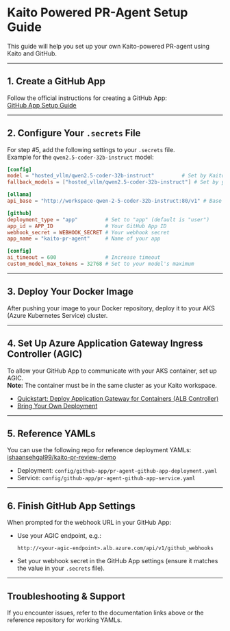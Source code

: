 # Kaito Powered PR-Agent Setup Guide

This guide will help you set up your own Kaito-powered PR-agent using Kaito and GitHub.

---

## 1. Create a GitHub App

Follow the official instructions for creating a GitHub App:  
[GitHub App Setup Guide](https://qodo-merge-docs.qodo.ai/installation/github/#run-as-a-github-app)

---

## 2. Configure Your `.secrets` File

For step #5, add the following settings to your `.secrets` file.  
Example for the `qwen2.5-coder-32b-instruct` model:

```toml
[config]
model = "hosted_vllm/qwen2.5-coder-32b-instruct"         # Set by Kaito
fallback_models = ["hosted_vllm/qwen2.5-coder-32b-instruct"] # Set by you

[ollama]
api_base = "http://workspace-qwen-2-5-coder-32b-instruct:80/v1" # Base URL for your Kaito service

[github]
deployment_type = "app"         # Set to "app" (default is "user")
app_id = APP_ID                 # Your GitHub App ID
webhook_secret = WEBHOOK_SECRET # Your webhook secret
app_name = "kaito-pr-agent"     # Name of your app

[config]
ai_timeout = 600                # Increase timeout
custom_model_max_tokens = 32768 # Set to your model's maximum
```

---

## 3. Deploy Your Docker Image

After pushing your image to your Docker repository, deploy it to your AKS (Azure Kubernetes Service) cluster.

---

## 4. Set Up Azure Application Gateway Ingress Controller (AGIC)

To allow your GitHub App to communicate with your AKS container, set up AGIC.  
**Note:** The container must be in the same cluster as your Kaito workspace.

- [Quickstart: Deploy Application Gateway for Containers (ALB Controller)](https://learn.microsoft.com/en-us/azure/application-gateway/for-containers/quickstart-deploy-application-gateway-for-containers-alb-controller)
- [Bring Your Own Deployment](https://learn.microsoft.com/en-us/azure/application-gateway/for-containers/quickstart-create-application-gateway-for-containers-byo-deployment)

---

## 5. Reference YAMLs

You can use the following repo for reference deployment YAMLs:  
[ishaansehgal99/kaito-pr-review-demo](https://github.com/ishaansehgal99/kaito-pr-review-demo)

- Deployment: `config/github-app/pr-agent-github-app-deployment.yaml`
- Service: `config/github-app/pr-agent-github-app-service.yaml`

---

## 6. Finish GitHub App Settings

When prompted for the webhook URL in your GitHub App:

- Use your AGIC endpoint, e.g.:
  ```
  http://<your-agic-endpoint>.alb.azure.com/api/v1/github_webhooks
  ```
- Set your webhook secret in the GitHub App settings (ensure it matches the value in your `.secrets` file).

---

## Troubleshooting & Support

If you encounter issues, refer to the documentation links above or the reference repository for working YAMLs.

